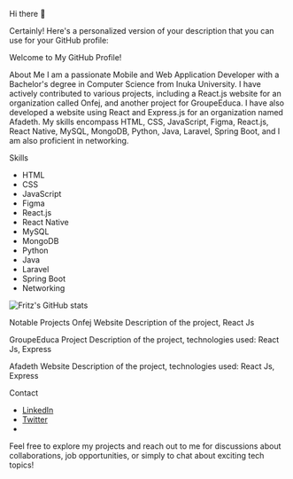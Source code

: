 Hi there 👋

Certainly! Here's a personalized version of your description that you can use for your GitHub profile:

Welcome to My GitHub Profile!

About Me
I am a passionate Mobile and Web Application Developer with a Bachelor's degree in Computer Science from Inuka University. I have actively contributed to various projects, including a React.js website for an organization called Onfej, and another project for GroupeEduca. I have also developed a website using React and Express.js for an organization named Afadeth. My skills encompass HTML, CSS, JavaScript, Figma, React.js, React Native, MySQL, MongoDB, Python, Java, Laravel, Spring Boot, and I am also proficient in networking.

Skills
- HTML
- CSS
- JavaScript
- Figma
- React.js
- React Native
- MySQL
- MongoDB
- Python
- Java
- Laravel
- Spring Boot
- Networking

![Fritz's GitHub stats](https://github-readme-stats.vercel.app/api?username=fritzjoinvil&theme=white&show_icons=true)

Notable Projects
Onfej Website
Description of the project, React Js

GroupeEduca Project
Description of the project, technologies used: React Js, Express

Afadeth Website
Description of the project, technologies used: React Js, Express

Contact
- [LinkedIn](https://www.linkedin.com/in/fritzjoinvil/)
- [Twitter](https://twitter.com/@_joinvil)
- 
Feel free to explore my projects and reach out to me for discussions about collaborations, job opportunities, or simply to chat about exciting tech topics!


